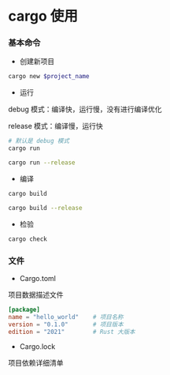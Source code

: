 # cargo 使用

### 基本命令

* 创建新项目

```bash
cargo new $project_name
```


* 运行

debug 模式：编译快，运行慢，没有进行编译优化

release 模式：编译慢，运行快

```bash
# 默认是 debug 模式
cargo run

cargo run --release
```


* 编译

```bash
cargo build

cargo build --release
```


* 检验

```bash
cargo check
```


### 文件

* Cargo.toml

项目数据描述文件

```toml
[package]
name = "hello_world"    # 项目名称
version = "0.1.0"       # 项目版本
edition = "2021"        # Rust 大版本
```

* Cargo.lock

项目依赖详细清单
